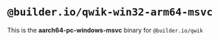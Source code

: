 # `@builder.io/qwik-win32-arm64-msvc`

This is the **aarch64-pc-windows-msvc** binary for `@builder.io/qwik`
